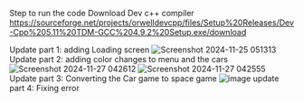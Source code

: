 Step to run the code Download Dev c++ compiler
https://sourceforge.net/projects/orwelldevcpp/files/Setup%20Releases/Dev-Cpp%205.11%20TDM-GCC%204.9.2%20Setup.exe/download

Update part 1: adding Loading screen
![Screenshot 2024-11-25 051313](https://github.com/user-attachments/assets/2e9bcca2-2b58-4636-b511-6fac27537057)
Update part 2: adding color changes to menu and the cars
![Screenshot 2024-11-27 042612](https://github.com/user-attachments/assets/eef7263c-2dbd-497a-b0ef-8c4e3814b799)
![Screenshot 2024-11-27 042555](https://github.com/user-attachments/assets/3d802d8f-f9e8-4dcd-9658-e7b32e0f2af7)
Update part 3: Converting the Car game to space game
![image](https://github.com/user-attachments/assets/a1646dbe-7e84-48e7-8f24-6df20884ac0c)
update part 4: Fixing error
